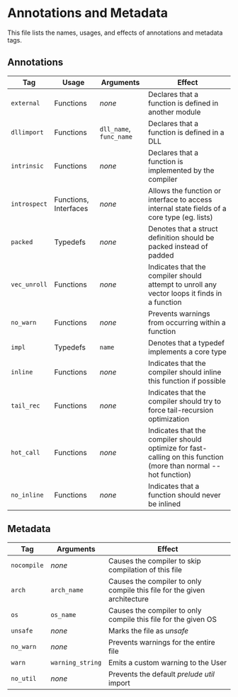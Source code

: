 # Annotations and Metadata

This file lists the names, usages, and effects of annotations and metadata tags.

## Annotations

| Tag | Usage | Arguments | Effect |
| --- | ----- | --------- | ------ |
| `external`| Functions | *none* | Declares that a function is defined in another module |
| `dllimport` | Functions | `dll_name`, `func_name` | Declares that a function is defined in a DLL |
| `intrinsic` | Functions | *none* | Declares that a function is implemented by the compiler |
| `introspect` | Functions, Interfaces | *none* | Allows the function or interface to access internal state fields of a core type (eg. lists) |
| `packed` | Typedefs | *none* | Denotes that a struct definition should be packed instead of padded |
| `vec_unroll` | Functions | *none* | Indicates that the compiler should attempt to unroll any vector loops it finds in a function |
| `no_warn` | Functions | *none* | Prevents warnings from occurring within a function |
| `impl` | Typedefs | `name` | Denotes that a typedef implements a core type |
| `inline` | Functions | *none* | Indicates that the compiler should inline this function if possible |
| `tail_rec` | Functions | *none* | Indicates that the compiler should try to force tail-recursion optimization |
| `hot_call` | Functions | *none* | Indicates that the compiler should optimize for fast-calling on this function (more than normal -- hot function) |
| `no_inline` | Functions | *none* | Indicates that a function should never be inlined |

## Metadata

| Tag | Arguments | Effect |
| --- | --------- | ------ |
| `nocompile` | *none* | Causes the compiler to skip compilation of this file |
| `arch` | `arch_name` | Causes the compiler to only compile this file for the given architecture |
| `os` | `os_name` | Causes the compiler to only compile this file for the given OS |
| `unsafe` | *none* | Marks the file as *unsafe* |
| `no_warn` | *none* | Prevents warnings for the entire file |
| `warn` | `warning_string` | Emits a custom warning to the User |
| `no_util` | *none* | Prevents the default *prelude util* import |